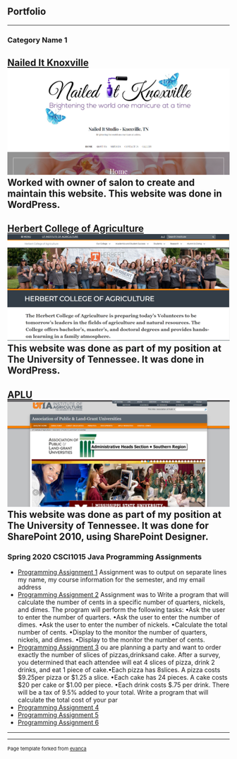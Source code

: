 ## Portfolio

---

### Category Name 1 

[Nailed It Knoxville](https://naileditknoxville.com/)
<img src="images/NailedItKnoxvilleScreenShot.PNG?raw=true"/>
Worked with owner of salon to create and maintain this website.  This website was done in WordPress.
---
[Herbert College of Agriculture](https://herbert.utk.edu)
<img src="images/HerbertScreenshot.PNG?raw=true"/>
This website was done as part of my position at The University of Tennessee.  It was done in WordPress.
---
[APLU](https://ag.tennessee.edu/APLU/Pages/default.aspx)
<img src="images/APLU_Screenshot.PNG?raw=true"/>
This website was done as part of my position at The University of Tennessee.  It was done for SharePoint 2010, using SharePoint Designer.
---

### Spring 2020 CSCI1015 Java Programming Assignments

- [Programming Assignment 1](https://github.com/smcraigo/JavaProgramsSpring2020/blob/master/CraigoPass1.java)
Assignment was to output on separate lines my name, my course information for the semester, and my email address
- [Programming Assignment 2](https://github.com/smcraigo/JavaProgramsSpring2020/blob/master/CraigoPass2.java)
Assignment was to Write a program that will calculate the number of cents in a specific number of quarters, nickels, and dimes. The program will perform the following tasks:  •Ask the user to enter the number of quarters.   •Ask the user to enter the number of dimes.   •Ask the user to enter the number of nickels.  •Calculate the total number of cents.  •Display to the monitor the number of quarters, nickels, and dimes.   •Display to the monitor the number of cents.   
- [Programming Assignment 3](https://github.com/smcraigo/JavaProgramsSpring2020/blob/master/CraigoPass3.java)
ou are planning a party and want to order exactly the number of slices of pizzas,drinksand cake. After a survey, you determined that each attendee will eat 4 slices of pizza, drink 2 drinks, and eat 1 piece of cake.•Each pizza has 8slices. A pizza costs $9.25per pizza or $1.25 a slice. •Each cake has 24 pieces. A cake costs $20 per cake or $1.00 per piece. •Each drink costs $.75 per drink. There will be a tax of 9.5% added to your total. Write a program that will calculate the total cost of your par
- [Programming Assignment 4](https://github.com/smcraigo/JavaProgramsSpring2020/blob/master/CraigoPass4.java)
- [Programming Assignment 5](https://github.com/smcraigo/JavaProgramsSpring2020/blob/master/CraigoPass5.java)
- [Programming Assignment 6](https://github.com/smcraigo/JavaProgramsSpring2020/blob/master/CraigoPass6.java)
---




---
<p style="font-size:11px">Page template forked from <a href="https://github.com/evanca/quick-portfolio">evanca</a></p>
<!-- Remove above link if you don't want to attibute -->
